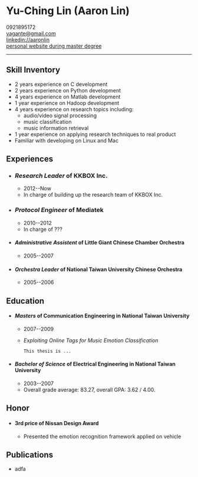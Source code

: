 # Yu-Ching Lin (Aaron Lin)

0921895172  
<vagante@gmail.com>  
[linkedin://aaronlin](http://tw.linkedin.com/pub/yu-ching-lin/43/737/913/)  
[personal website during master degree](http://mpac.ee.ntu.edu.tw/~vagante)

---

## Skill Inventory
* 2 years experience on C development
* 2 years experience on Python development
* 4 years experience on Matlab development
* 1 year experience on Hadoop development
* 4 years experience on research topics including:
   * audio/video signal processing
   * music classification
   * music information retrieval
* 1 year experience on applying research techniques to real product
* Familiar with developing on Linux and Mac



## Experiences

* ### *Research Leader* of KKBOX Inc.
	* 2012--Now  
	* In charge of building up the research team of KKBOX Inc. 

* ### *Protocol Engineer* of Mediatek
	* 2010--2012
	* In charge of ???

* #### *Administrative Assistent* of Little Giant Chinese Chamber Orchestra
	* 2005--2007
	

* #### *Orchestra Leader* of National Taiwan University Chinese Orchestra  
	* 2005--2006



## Education

* #### *Masters* of Communication Engineering in National Taiwan University  
	* 2007--2009
	* *Exploiting Online Tags for Music Emotion Classification*  

		```
		This thesis is ...
		```

* #### *Bachelor of Science* of Electrical Engineering in National Taiwan University  
	* 2003--2007
	* Overall grade average: 83.27, overall GPA: 3.62 / 4.00.



## Honor
* #### 3rd price of Nissan Design Award
	* Presented the emotion recognition framework applied on vehicle



## Publications
* adfa
